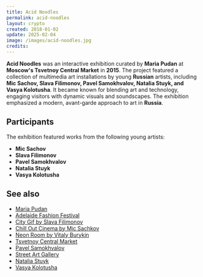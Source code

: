 ```yaml
---
title: Acid Noodles  
permalink: acid-noodles  
layout: crypto  
created: 2018-01-02  
update: 2025-02-04  
image: /images/acid-noodles.jpg  
credits:  
---
```


**Acid Noodles** was an interactive exhibition curated by **Maria Pudan** at **Moscow's Tsvetnoy Central Market** in **2015**. The project featured a collection of multimedia art installations by young **Russian** artists, including **Mic Sachov, Slava Filimonov, Pavel Samokhvalov, Natalia Stuyk, and Vasya Kolotusha**. It became known for blending art and technology, engaging visitors with dynamic visuals and soundscapes. The exhibition emphasized a modern, avant-garde approach to art in **Russia**.  

## Participants  

The exhibition featured works from the following young artists:  

- **Mic Sachov**  
- **Slava Filimonov**  
- **Pavel Samokhvalov**  
- **Natalia Stuyk**  
- **Vasya Kolotusha**  

## See also  

+ [Maria Pudan](pudan-maria)  
+ [Adelaide Fashion Festival](adelaide-fashion-festival)  
+ [City Gif by Slava Filimonov](city-gif-by-slava-filimonov)  
+ [Chill Out Cinema by Mic Sachkov](chill-out-cinema-by-mic-sachkov)  
+ [Neon Room by Vitaly Burykin](neon-room-vitaly-burykin)  
+ [Tsvetnoy Central Market](tsvetnoy-central-market)  
+ [Pavel Samokhvalov](samokhvalov-pavel)  
+ [Street Art Gallery](street-art-gallery)  
+ [Natalia Stuyk](stuyk-natalia)  
+ [Vasya Kolotusha](vasya-kolotusha)  

<!-- Prompt:  
- Не менять язык статьи, сохранять оригинальный язык.  
- Если тема оформлена как "Имя Фамилия", заголовок должен быть "Фамилия, Имя".  
- Изменить title: A Template на основной топик в статье.  
- Создать permalink: на основе title (без / пред и / после/)  
- Замени date: на created:  
- Замени update: хххх-хх-хх текущую дату в таком же формате  
- Изменить заголовок раздела "Citations" на ## Citations.  
- Оформить ссылки в разделе "Citations" в формате: **[x]** [URL](URL).  
- При ссылке на источник в тексте, использовать формат: **[x]**, **[x]**.  
- Убедиться, что номера цитат соответствуют записям в разделе "Citations".  
- Сделать номера цитат кликабельными по указанному выше формату.  
- Добавить список связанных тем в том же формате.  
- Если есть списки с годами (при условии что они не содержат длинные предложения или ссылки) - конвертируй их в таблицы.  
- Выделяй даты, места, географические названия, адреса, имена собственные **таким образом**.  
- Использовать шаблон - "[Название темы](ссылка-на-тему)" для каждого пункта.  
- Раздел ## See also должен включаться автоматически в конец статьи.  
- Результат в md коде.  
- Оставить этот Prompt после редактирования в конце кода.  
-->  
